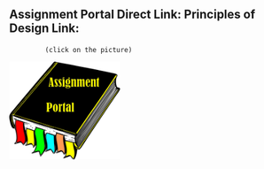## Assignment Portal Direct Link:                                                   Principles of Design Link:

             (click on the picture)                                                                 

[<img src="sources/Link.png" width="200">](https://jmmonjeremy.github.io/)

